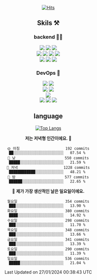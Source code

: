 <div align="center">

[![Hits](https://hits.seeyoufarm.com/api/count/incr/badge.svg?url=https%3A%2F%2Fgithub.com%2Fzxcv9203%2Fhit-counter&count_bg=%23FF7272&title_bg=%23324C2E&icon=codeigniter.svg&icon_color=%23DD5B5B&title=%EB%B0%A9%EB%AC%B8%EC%9E%90&edge_flat=false)](https://hits.seeyoufarm.com)
  
## Skils ⚒️
### backend 🧑‍💻
  
<img src="https://img.shields.io/badge/Java-FF6600?style=flat-square&logo=buymeacoffee&logoColor=white"/>
<img src="https://img.shields.io/badge/Go-0099FF?style=flat-square&logo=go&logoColor=white"/>
<img src="https://img.shields.io/badge/Kotlin-7F52FF?style=flat-square&logo=kotlin&logoColor=white"/>
  
  
<br />
  
<img src="https://img.shields.io/badge/Spring-339933?style=flat-square&logo=Spring&logoColor=white"/>
<img src="https://img.shields.io/badge/Spring Boot-339933?style=flat-square&logo=Spring Boot&logoColor=white"/>
<img src="https://img.shields.io/badge/Spring Security-339933?style=flat-square&logo=Spring Security&logoColor=white"/>
  
<img src="https://img.shields.io/badge/Spring Data JPA-339933?style=flat-square&logo=Hibernate&logoColor=white"/>

<br />
  
  <img src="https://img.shields.io/badge/mysql-0099FF?style=flat-square&logo=mysql&logoColor=white"/>
  <img src="https://img.shields.io/badge/mariadb-0099FF?style=flat-square&logo=mariadb&logoColor=white"/>
  <img src="https://img.shields.io/badge/mongoDB-47A248?style=flat-square&logo=mongodb&logoColor=white"/>
  
  
### DevOps 🚀
  
  <img src="https://img.shields.io/badge/docker-2496ED?style=flat-square&logo=docker&logoColor=white"/>
  <img src="https://img.shields.io/badge/kubernetes-326CE5?style=flat-square&logo=kubernetes&logoColor=white"/>
  
  <br />
  
  <img src="https://img.shields.io/badge/Github Actions-2088FF?style=flat-square&logo=githubactions&logoColor=white"/>
  <img src="https://img.shields.io/badge/Jenkins-D24939?style=flat-square&logo=jenkins&logoColor=white"/>
  
  
  <br />
  <img src="https://img.shields.io/badge/terraform-7B42BC?style=flat-square&logo=terraform&logoColor=white"/>
  
  <br />
  <img src="https://img.shields.io/badge/Amazon AWS-232F3E?style=flat-square&logo=Amazon AWS&logoColor=white"/>

  <img src="https://img.shields.io/badge/GCP-4285F4?style=flat-square&logo=googlecloud&logoColor=white"/>
  <img src="https://img.shields.io/badge/NCP-03C75A?style=flat-square&logo=naver&logoColor=white"/>
  
  
## language

[![Top Langs](https://github-readme-stats.vercel.app/api/top-langs/?username=zxcv9203&hide=html&exclude_repo=zxcv9203.github.io,golB&theme=grate-gatsby)](https://github.com/zxcv9203/github-readme-stats)
  
<!--START_SECTION:waka-->
**저는 저녁형 인간이에요. 🦉** 

```text
🌞 아침                     192 commits         ██░░░░░░░░░░░░░░░░░░░░░░░   07.54 % 
🌆 낮　                     550 commits         █████░░░░░░░░░░░░░░░░░░░░   21.59 % 
🌃 저녁                     1228 commits        ████████████░░░░░░░░░░░░░   48.21 % 
🌙 밤　                     577 commits         ██████░░░░░░░░░░░░░░░░░░░   22.65 % 
```
📅 **제가 가장 생산적인 날은 일요일이에요.** 

```text
월요일                      354 commits         ███░░░░░░░░░░░░░░░░░░░░░░   13.90 % 
화요일                      380 commits         ████░░░░░░░░░░░░░░░░░░░░░   14.92 % 
수요일                      298 commits         ███░░░░░░░░░░░░░░░░░░░░░░   11.70 % 
목요일                      348 commits         ███░░░░░░░░░░░░░░░░░░░░░░   13.66 % 
금요일                      341 commits         ███░░░░░░░░░░░░░░░░░░░░░░   13.39 % 
토요일                      290 commits         ███░░░░░░░░░░░░░░░░░░░░░░   11.39 % 
일요일                      536 commits         █████░░░░░░░░░░░░░░░░░░░░   21.04 % 
```



 Last Updated on 27/01/2024 00:38:43 UTC
<!--END_SECTION:waka-->
  
</div>

